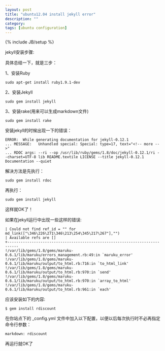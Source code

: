 ```yaml
---
layout: post
title: "ubuntu12.04 install jekyll error"
description: ""
category: 
tags: [ubuntu configuration]
---
```

{% include JB/setup %}

jekyll安装步骤:

具体总结一下，就是三步：

1、安装Ruby

	sudo apt-get install ruby1.9.1-dev
2、安装Jekyll

	sudo gem install jekyll
3、安装rake(用来可以生成markdown文件)

	sudo gem install rake

安装jekyll的时候出现一下的错误：

    ERROR:  While generating documentation for jekyll-0.12.1
    ... MESSAGE:   Unhandled special: Special: type=17, text="<!-- more -->"
    ... RDOC args: --ri --op /usr/lib/ruby/gems/1.8/doc/jekyll-0.12.1/ri --charset=UTF-8 lib README.textile LICENSE --title jekyll-0.12.1 Documentation --quiet
解决方法是先执行：

    sudo gem install rdoc
再执行：

    sudo gem install jekyll 
这样就OK了！

如果在jekyll运行中出现一些这样的错误:

	| Could not find ref_id = "" for md_link(["\346\226\271\346\213\254\345\217\267"],"")
	| Available refs are []
	+---------------------------------------------------------------------------
	!/var/lib/gems/1.8/gems/maruku-0.6.1/lib/maruku/errors_management.rb:49:in `maruku_error'
	!/var/lib/gems/1.8/gems/maruku-0.6.1/lib/maruku/output/to_html.rb:716:in `to_html_link'
	!/var/lib/gems/1.8/gems/maruku-0.6.1/lib/maruku/output/to_html.rb:970:in `send'
	!/var/lib/gems/1.8/gems/maruku-0.6.1/lib/maruku/output/to_html.rb:970:in `array_to_html'
	!/var/lib/gems/1.8/gems/maruku-0.6.1/lib/maruku/output/to_html.rb:961:in `each'
应该安装如下的内容:

	$ gem install rdiscount
在你站点下的 _config.yml 文件中加入以下配置，以便以后每次执行时不必再指定命令行参数：

	markdown: rdiscount
再运行就OK了